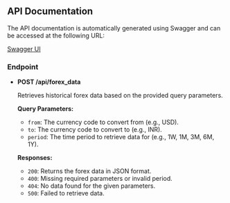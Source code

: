 ## API Documentation

The API documentation is automatically generated using Swagger and can be accessed at the following URL:

[Swagger UI](https://<your-render-app-url>/apidocs/)

### Endpoint

- **POST /api/forex_data**

  Retrieves historical forex data based on the provided query parameters.

  **Query Parameters:**
  - `from`: The currency code to convert from (e.g., USD).
  - `to`: The currency code to convert to (e.g., INR).
  - `period`: The time period to retrieve data for (e.g., 1W, 1M, 3M, 6M, 1Y).

  **Responses:**
  - `200`: Returns the forex data in JSON format.
  - `400`: Missing required parameters or invalid period.
  - `404`: No data found for the given parameters.
  - `500`: Failed to retrieve data.
